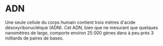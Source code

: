 # ADN

Une seule cellule du corps humain contient trois mètres d'acide
désoxyribonucléique (ADN). Cet ADN, bien que ne mesurant que quelques nanomètres
de large, comporte environ 25 000 gènes dans à peu près 3 milliards de paires de
bases.
